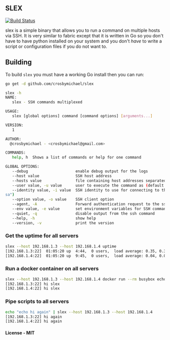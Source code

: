 ## SLEX

[![Build Status](https://travis-ci.org/crosbymichael/slex.svg?branch=master)](https://travis-ci.org/crosbymichael/slex)

slex is a simple binary that allows you to run a command on multiple hosts via SSH.
It is very similar to fabric except that it is written in Go so you don't have to 
have python installed on your system and you don't *have* to write a script or 
configuration files if you do not want to.

## Building

To build `slex` you must have a working Go install then you can run:

```bash
go get -d github.com/crosbymichael/slex
```

```bash
slex -h
NAME:
   slex - SSH commands multiplexed

USAGE:
   slex [global options] command [command options] [arguments...]

VERSION:
   1

AUTHOR:
  @crosbymichael - <crosbymichael@gmail.com>

COMMANDS:
   help, h  Shows a list of commands or help for one command

GLOBAL OPTIONS:
   --debug                     enable debug output for the logs
   --host value                SSH host address
   --hosts value               file containing host addresses separated by a new line
   --user value, -u value      user to execute the command as (default: "root")
   --identity value, -i value  SSH identity to use for connecting to the host (default: "id_r
sa")
   --option value, -o value    SSH client option
   --agent, -A                 Forward authentication request to the ssh agent
   --env value, -e value       set environment variables for SSH command
   --quiet, -q                 disable output from the ssh command
   --help, -h                  show help
   --version, -v               print the version

```

### Get the uptime for all servers
```bash
slex --host 192.168.1.3 --host 192.168.1.4 uptime
[192.168.1.3:22]  01:05:20 up  4:44,  0 users,  load average: 0.35, 0.39, 0.33
[192.168.1.4:22]  01:05:20 up  9:45,  0 users,  load average: 0.04, 0.07, 0.06
```

### Run a docker container on all servers
```bash
slex --host 192.168.1.3 --host 192.168.1.4 docker run --rm busybox echo "hi slex"
[192.168.1.3:22] hi slex
[192.168.1.4:22] hi slex
```

### Pipe scripts to all servers
```bash
echo "echo hi again" | slex --host 192.168.1.3 --host 192.168.1.4
[192.168.1.3:22] hi again
[192.168.1.4:22] hi again
```

#### License - MIT
